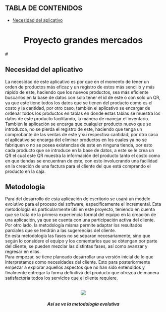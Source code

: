 ## TABLA DE CONTENIDOS
- [Necesidad del aplicativo](#Necesidad-del-aplicativo)
<div align="center">
  <h1>Proyecto grandes mercados</h1>
</div>

#<h2>Necesidad del aplicativo</h2>
<p>La necesidad de este aplicativo es por que en el momento de tener un orden de productos más eficaz y un registro de estos más sencillo y más rápido de este, haciendo que los nuevos productos, sea más eficiente buscarlos en la base de datos con solo tener el id de este o con solo un QR, ya que este tiene todos los datos que se tienen del producto como es el costo y la cantidad, por otro caso, también el aplicativo se encargar de ordenar todos los productos en tablas en donde estas tablas se muestra los datos de este producto facilitando, la manera de manejar el inventario. 
  <br>También la aplicación se encarga  que cualquier producto nuevo que se introduzca, no se pierda el registro de este, haciendo que tenga un comprobante de las ventas de este y su respectiva cantidad, por otro caso el aplicativo se encarga del eliminar productos en los cuales ya no se fabriquen o no se posea existencias de este en ninguna tienda, por esto cada producto que se introduce en la base de datos, a este se le crea un QR el cual este QR muestra la información del producto tanto el costo como en que tiendas se encuentran de este, con esto involucrando una facilidad en la creación de una factura para el cliente del que está comprando el producto en la caja. 
<h2>Metodología</h2>
<p>Para del desarrollo de esta aplicación de escritorio se usará un modelo evolutivo para el proceso del software, específicamente el incremental. Esta metodología es particularmente útil en este proyecto, teniendo en cuenta que se trata de la primera experiencia formal del equipo en la creación de una aplicación, ya que se cuenta con una participación activa del cliente. Por otro lado, la metodología misma permite adaptar los resultados parciales que se tendrán a las sugerencias del cliente. 
  <br> En esta metodología las fases no se separan necesariamente, sino que según lo considere el equipo y los comentarios que se obtengan por parte del cliente, se pueden mezclar las distintas fases, así como avanzar y regresar en ellas. 
  <br> Para empezar, se tiene planeado desarrollar una versión inicial de lo que interpretamos como necesidades del cliente. Esto para posteriormente empezar a explorar aquellos aspectos que no han sido entendidos y finalmente entregar la forma definitiva del producto que ofrezca de manera satisfactoria todos los servicios que el cliente requiere.</p>
  
<br>
<div align="center"> 
  <img src=http://ingsoftware.weebly.com/uploads/2/3/8/2/23822483/6836777_orig.jpg>
  <h5>Así se ve la metodología evolutiva</h5>
</div>
<br>
